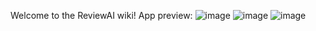Welcome to the ReviewAI wiki!
App preview:
![image](https://github.com/user-attachments/assets/b61fe902-75a8-487c-a9e1-4a769860bfa1)
![image](https://github.com/user-attachments/assets/b52ef776-f470-4118-a9e0-0627385a2854)
![image](https://github.com/user-attachments/assets/e1f2a3d8-31b6-4bdf-8649-5615abfd2c91)


